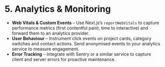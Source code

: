 # 5. Analytics & Monitoring

- **Web Vitals & Custom Events** – Use Next.js’s `reportWebVitals` to capture performance metrics (first contentful paint, time to interactive) and forward them to an analytics provider.
- **User Behaviour** – Instrument click events on project cards, category switches and contact actions. Send anonymised events to your analytics service to measure engagement.
- **Error Tracking** – Integrate with Sentry or a similar service to capture client and server errors for proactive maintenance.

